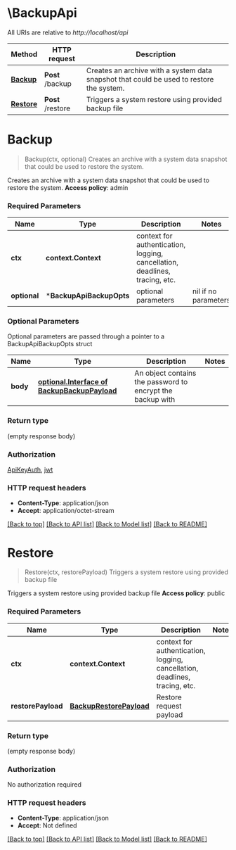 # \BackupApi

All URIs are relative to *http://localhost/api*

Method | HTTP request | Description
------------- | ------------- | -------------
[**Backup**](BackupApi.md#Backup) | **Post** /backup | Creates an archive with a system data snapshot that could be used to restore the system.
[**Restore**](BackupApi.md#Restore) | **Post** /restore | Triggers a system restore using provided backup file


# **Backup**
> Backup(ctx, optional)
Creates an archive with a system data snapshot that could be used to restore the system.

Creates an archive with a system data snapshot that could be used to restore the system. **Access policy**: admin

### Required Parameters

Name | Type | Description  | Notes
------------- | ------------- | ------------- | -------------
 **ctx** | **context.Context** | context for authentication, logging, cancellation, deadlines, tracing, etc.
 **optional** | ***BackupApiBackupOpts** | optional parameters | nil if no parameters

### Optional Parameters
Optional parameters are passed through a pointer to a BackupApiBackupOpts struct

Name | Type | Description  | Notes
------------- | ------------- | ------------- | -------------
 **body** | [**optional.Interface of BackupBackupPayload**](BackupBackupPayload.md)| An object contains the password to encrypt the backup with | 

### Return type

 (empty response body)

### Authorization

[ApiKeyAuth](../README.md#ApiKeyAuth), [jwt](../README.md#jwt)

### HTTP request headers

 - **Content-Type**: application/json
 - **Accept**: application/octet-stream

[[Back to top]](#) [[Back to API list]](../README.md#documentation-for-api-endpoints) [[Back to Model list]](../README.md#documentation-for-models) [[Back to README]](../README.md)

# **Restore**
> Restore(ctx, restorePayload)
Triggers a system restore using provided backup file

Triggers a system restore using provided backup file **Access policy**: public

### Required Parameters

Name | Type | Description  | Notes
------------- | ------------- | ------------- | -------------
 **ctx** | **context.Context** | context for authentication, logging, cancellation, deadlines, tracing, etc.
  **restorePayload** | [**BackupRestorePayload**](BackupRestorePayload.md)| Restore request payload | 

### Return type

 (empty response body)

### Authorization

No authorization required

### HTTP request headers

 - **Content-Type**: application/json
 - **Accept**: Not defined

[[Back to top]](#) [[Back to API list]](../README.md#documentation-for-api-endpoints) [[Back to Model list]](../README.md#documentation-for-models) [[Back to README]](../README.md)

